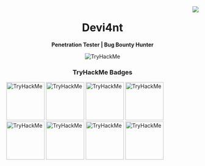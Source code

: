 <img align="right" src="https://visitor-badge.laobi.icu/badge?page_id=Devi4ntHacker.visitor-badge&left_color=red&right_color=black" />

<h1 align="center">Devi4nt</h1>

<p align="center">
  <strong>Penetration Tester | Bug Bounty Hunter</strong>
</p>

<p align="center">
  <img align="center" src="https://tryhackme-badges.s3.amazonaws.com/Devi4nt.png" alt="TryHackMe">
</p>

<h3 align="center">TryHackMe Badges</h3>
<p>
  <img src="https://assets.tryhackme.com/img/badges/networkfundamentals.svg" alt="TryHackMe" width="100">
  <img src="https://assets.tryhackme.com/img/badges/howthewebworks.svg" alt="TryHackMe" width="100">
  <img src="https://assets.tryhackme.com/img/badges/firstfour.svg" alt="TryHackMe" width="100">
  <img src="https://assets.tryhackme.com/img/badges/webbed.svg" alt="TryHackMe" width="100">
  <img src="https://assets.tryhackme.com/img/badges/streak7.svg" alt="TryHackMe" width="100">
  <img src="https://assets.tryhackme.com/img/badges/introtooffensivesecurity.svg" alt="TryHackMe" width="100">
  <img src="https://assets.tryhackme.com/img/badges/securityawareness.svg" alt="TryHackMe" width="100">
  <img src="https://assets.tryhackme.com/img/badges/blue.svg" alt="TryHackMe" width="100">
</p>
